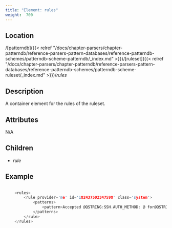 ```yaml
---
title: "Element: rules"
weight:  700
---
```

<!-- DISCLAIMER: This file is based on the syslog-ng Open Source Edition documentation https://github.com/balabit/syslog-ng-ose-guides/commit/2f4a52ee61d1ea9ad27cb4f3168b95408fddfdf2 and is used under the terms of The syslog-ng Open Source Edition Documentation License. The file has been modified by Axoflow. -->


## Location

/[patterndb]({{< relref "/docs/chapter-parsers/chapter-patterndb/reference-parsers-pattern-databases/reference-patterndb-schemes/patterndb-scheme-patterndb/_index.md" >}})/[ruleset]({{< relref "/docs/chapter-parsers/chapter-patterndb/reference-parsers-pattern-databases/reference-patterndb-schemes/patterndb-scheme-ruleset/_index.md" >}})/*rules*



## Description

A container element for the rules of the ruleset.



## Attributes

N/A



## Children

  - *rule*


## Example

```c

    <rules>
        <rule provider='me' id='182437592347598' class='system'>
            <patterns>
                <pattern>Accepted @QSTRING:SSH.AUTH_METHOD: @ for@QSTRING:SSH_USERNAME: @from\ @QSTRING:SSH_CLIENT_ADDRESS: @port @NUMBER:SSH_PORT_NUMBER:@ ssh2</pattern>
            </patterns>
        </rule>
    </rules>

```


